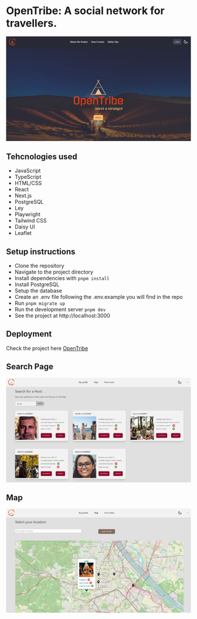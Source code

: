 # OpenTribe: A social network for travellers. 

<img align="center" src="/public/preview/landing_page.jpg" alt="landing page" />

## Tehcnologies used

- JavaScript
- TypeScript
- HTML/CSS
- React
- Next.js
- PostgreSQL 
- Ley 
- Playwright 
- Tailwind CSS 
- Daisy UI 
- Leaflet

## Setup instructions

- Clone the repository
- Navigate to the project directory
- Install dependencies with <code>pnpm install</code>
- Install PostgreSQL
- Setup the database
- Create an .env file following the .env.example you will find in the repo
- Run <code>pnpm migrate up</code>
- Run the development server <code>pnpm dev</code>
- See the project at http://localhost:3000

## Deployment

Check the project here [OpenTribe](https://opentribe.fly.dev/)

## Search Page

<img align="center" src="/public/preview/search_page.jpg" alt="search page" />

## Map

<img align="center" src="/public/preview/map.jpg" alt="map page" />
